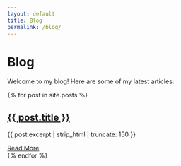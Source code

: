 ```yaml
---
layout: default
title: Blog
permalink: /blog/
---
```


# Blog

Welcome to my blog! Here are some of my latest articles:

<div class="blog-posts">
  {% for post in site.posts %}
    <div class="card">
      <h2><a href="{{ post.url }}">{{ post.title }}</a></h2>
      <p>{{ post.excerpt | strip_html | truncate: 150 }}</p>
      <a href="{{ post.url }}" class="read-more">Read More</a>
    </div>
  {% endfor %}
</div>
